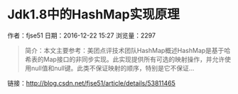 # Jdk1.8中的HashMap实现原理
作者：fjse51
日期：2016-12-22 15:27
浏览量：2297
> 简介：本文主要参考：美团点评技术团队HashMap概述HashMap是基于哈希表的Map接口的非同步实现。此实现提供所有可选的映射操作，并允许使用null值和null键。此类不保证映射的顺序，特别是它不保证...

 链接：http://blog.csdn.net/fjse51/article/details/53811465
